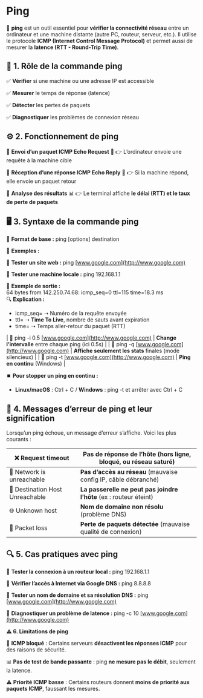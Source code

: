 # Ping

📌 **ping** est un outil essentiel pour **vérifier la connectivité réseau** entre un ordinateur et une machine distante (autre PC, routeur, serveur, etc.). Il utilise le protocole **ICMP (Internet Control Message Protocol)** et permet aussi de mesurer la **latence (RTT - Round-Trip Time)**.



## **🎯 1. Rôle de la commande ping**

✅ **Vérifier** si une machine ou une adresse IP est accessible

✅ **Mesurer** le temps de réponse (latence)

✅ **Détecter** les pertes de paquets

✅ **Diagnostiquer** les problèmes de connexion réseau



## **⚙️ 2. Fonctionnement de ping**

🔹 **Envoi d’un paquet ICMP Echo Request** 📨 👉 L’ordinateur envoie une requête à la machine cible

🔹 **Réception d’une réponse ICMP Echo Reply** 📩 👉 Si la machine répond, elle envoie un paquet retour

🔹 **Analyse des résultats** 📊 👉 Le terminal affiche **le délai (RTT) et le taux de perte de paquets**



## **🖥️ 3. Syntaxe de la commande ping**

📌 **Format de base :** ping [options] destination

📍 **Exemples :**

🔹 **Tester un site web :** ping [www.google.com](http://www.google.com)

🔹 **Tester une machine locale :** ping 192.168.1.1

📜 **Exemple de sortie :**  
64 bytes from 142.250.74.68: icmp_seq=0 ttl=115 time=18.3 ms  
🔍 **Explication :**

- icmp_seq= ➝ Numéro de la requête envoyée
- ttl= ➝ **Time To Live**, nombre de sauts avant expiration
- time= ➝ Temps aller-retour du paquet (RTT)



| 🔹 ping -i 0.5 [www.google.com](http://www.google.com) | **Change l’intervalle** entre chaque ping (ici 0.5s) |
| 🔹 ping -q [www.google.com](http://www.google.com) | **Affiche seulement les stats** finales (mode silencieux) |
| 🔹 ping -t [www.google.com](http://www.google.com) | **Ping en continu** (Windows) |

⏹️ **Pour stopper un ping en continu :**

- **Linux/macOS** : Ctrl + C / **Windows** : ping -t et arrêter avec Ctrl + C



## **🚨 4. Messages d’erreur de ping et leur signification**

Lorsqu’un ping échoue, un message d’erreur s’affiche. Voici les plus courants :

| ❌ Request timeout | **Pas de réponse** de l’hôte (hors ligne, bloqué, ou réseau saturé) |
|----|----|
| 🔌 Network is unreachable | **Pas d’accès au réseau** (mauvaise config IP, câble débranché) |
| 🚫 Destination Host Unreachable | **La passerelle ne peut pas joindre l’hôte** (ex : routeur éteint) |
| 🌐 Unknown host | **Nom de domaine non résolu** (problème DNS) |
| 🔄 Packet loss | **Perte de paquets détectée** (mauvaise qualité de connexion) |



## **🔍 5. Cas pratiques avec ping**

📍 **Tester la connexion à un routeur local :** ping 192.168.1.1

📍 **Vérifier l’accès à Internet via Google DNS :** ping 8.8.8.8

📍 **Tester un nom de domaine et sa résolution DNS :** ping [www.google.com](http://www.google.com)

📍 **Diagnostiquer un problème de latence :** ping -c 10 [www.google.com](http://www.google.com)



**⚠️ 6. Limitations de ping**

🚫 **ICMP bloqué** : Certains serveurs **désactivent les réponses ICMP** pour des raisons de sécurité.

📊 **Pas de test de bande passante** : ping **ne mesure pas le débit**, seulement la latence.

⚠️ **Priorité ICMP basse** : Certains routeurs donnent **moins de priorité aux paquets ICMP**, faussant les mesures.
